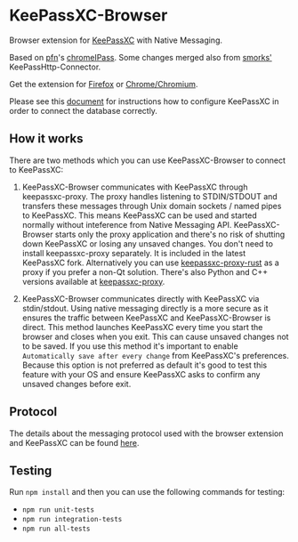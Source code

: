 # KeePassXC-Browser
Browser extension for [KeePassXC](https://keepassxc.org/) with Native Messaging.

Based on [pfn](https://github.com/pfn)'s [chromeIPass](https://github.com/pfn/passifox).
Some changes merged also from [smorks'](https://github.com/smorks/keepasshttp-connector) KeePassHttp-Connector.

Get the extension for [Firefox](https://addons.mozilla.org/en-US/firefox/addon/keepassxc-browser/) or [Chrome/Chromium](https://chrome.google.com/webstore/detail/keepassxc-browser/oboonakemofpalcgghocfoadofidjkkk).

Please see this [document](https://keepassxc.org/docs/keepassxc-browser-migration/) for instructions how to configure KeePassXC in order to connect the database correctly.

## How it works
There are two methods which you can use KeePassXC-Browser to connect to KeePassXC:

1. KeePassXC-Browser communicates with KeePassXC through keepassxc-proxy. The proxy handles listening to STDIN/STDOUT
and transfers these messages through Unix domain sockets / named pipes to KeePassXC. This means KeePassXC can be used and started normally without inteference from
Native Messaging API. KeePassXC-Browser starts only the proxy application and there's no risk of shutting down KeePassXC or losing any unsaved changes. You don't need to install keepassxc-proxy separately. It is included in the latest KeePassXC fork. Alternatively you can use
[keepassxc-proxy-rust](https://github.com/varjolintu/keepassxc-proxy-rust) as a proxy if you prefer a non-Qt solution. There's also Python and C++ versions available at
[keepassxc-proxy](https://github.com/varjolintu/keepassxc-proxy).

2. KeePassXC-Browser communicates directly with KeePassXC via stdin/stdout. Using native messaging directly is a more secure as it ensures the traffic between KeePassXC and KeePassXC-Browser is direct. This method launches KeePassXC every time you start the browser and closes when you exit.
This can cause unsaved changes not to be saved. If you use this method it's important to enable `Automatically save after every change` from KeePassXC's preferences. Because this option is not preferred as default it's good to test this feature with your OS and ensure KeePassXC asks to confirm any unsaved changes before exit.

## Protocol

The details about the messaging protocol used with the browser extension and KeePassXC can be found [here](keepassxc-protocol.md).

## Testing

Run `npm install` and then you can use the following commands for testing:
- `npm run unit-tests`
- `npm run integration-tests`
- `npm run all-tests`